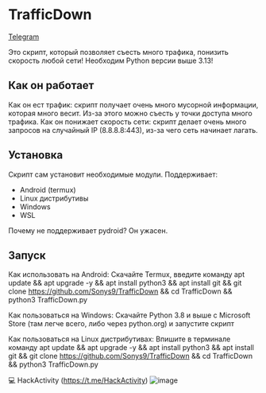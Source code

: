 # TrafficDown

[Telegram](https://t.me/HackActivity)

Это скрипт, который позволяет съесть много трафика, понизить скорость любой сети!
Необходим Python версии выше 3.13!

## Как он работает

Как он ест трафик: скрипт получает очень много мусорной информации, которая много весит. Из-за этого можно съесть у точки доступа много трафика.
Как он понижает скорость сети: скрипт делает очень много запросов на случайный IP (8.8.8.8:443), из-за чего сеть начинает лагать.

## Установка

Скрипт сам установит необходимые модули. Поддерживает:

- Android (termux)
- Linux дистрибутивы
- Windows
- WSL

Почему не поддерживает pydroid? Он ужасен.

## Запуск

Как использовать на Android:
Скачайте Termux, введите команду 
apt update && apt upgrade -y && apt install python3 && apt install git && git clone https://github.com/Sonys9/TrafficDown && cd TrafficDown && python3 TrafficDown.py

Как пользоваться на Windows:
Скачайте Python 3.8 и выше с Microsoft Store (там легче всего, либо через python.org) и запустите скрипт

Как пользоваться на Linux дистрибутивах:
Впишите в терминале команду apt update && apt upgrade -y && apt install python3 && apt install git && git clone https://github.com/Sonys9/TrafficDown && cd TrafficDown && python3 TrafficDown.py

💻 HackActivity (https://t.me/HackActivity)
![image](https://github.com/user-attachments/assets/7a89c0e3-6f6e-4ce9-94c6-98a25d167778)
